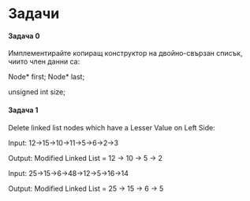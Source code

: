 # Задачи

#### Задача 0

Имплементирайте копиращ конструктор на двойно-свързан списък, чиито член данни са:

Node* first;
Node* last;

unsigned int size;


#### Задача 1

Delete linked list nodes which have a Lesser Value on Left Side:

Input: 12->15->10->11->5->6->2->3

Output: Modified Linked List = 12 -> 10 -> 5 -> 2 


Input: 25->15->6->48->12->5->16->14

Output: Modified Linked List = 25 -> 15 -> 6 -> 5   
